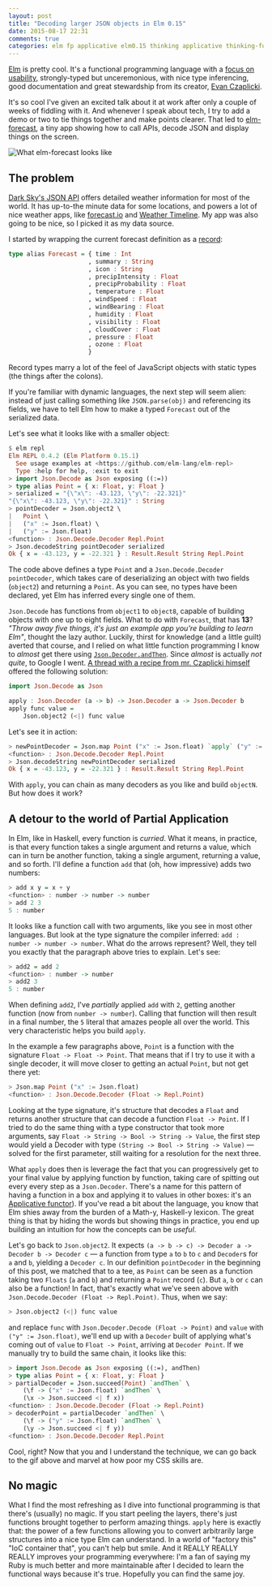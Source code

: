```yaml
---
layout: post
title: "Decoding larger JSON objects in Elm 0.15"
date: 2015-08-17 22:31
comments: true
categories: elm fp applicative elm0.15 thinking applicative thinking-functionally
---
```


[Elm][elm] is pretty cool. It's a functional programming language with a [focus on usability][mainstream], strongly-typed but unceremonious, with nice type inferencing, good documentation and great stewardship from its creator, [Evan Czaplicki][evan].

It's so cool I've given an excited talk about it at work after only a couple of weeks of fiddling with it. And whenever I speak about tech, I try to add a demo or two to tie things together and make points clearer. That led to [elm-forecast][elm-forecast], a tiny app showing how to call APIs, decode JSON and display things on the screen.

![What elm-forecast looks like][superui]

## The problem

[Dark Sky's JSON API][darksky] offers detailed weather information for most of the world. It has up-to-the minute data for some locations, and powers a lot of nice weather apps, like [forecast.io][forecastio] and [Weather Timeline][wtime]. My app was also going to be nice, so I picked it as my data source.

I started by wrapping the current forecast definition as a [record][record]:

```haskell
type alias Forecast = { time : Int
                      , summary : String
                      , icon : String
                      , precipIntensity : Float
                      , precipProbability : Float
                      , temperature : Float
                      , windSpeed : Float
                      , windBearing : Float
                      , humidity : Float
                      , visibility : Float
                      , cloudCover : Float
                      , pressure : Float
                      , ozone : Float
                      }
```

Record types marry a lot of the feel of JavaScript objects with static types (the things after the colons).

If you're familiar with dynamic languages, the next step will seem alien: instead of just calling something like `JSON.parse(obj)` and referencing its fields, we have to tell Elm how to make a typed `Forecast` out of the serialized data.

Let's see what it looks like with a smaller object:

```haskell
$ elm repl
Elm REPL 0.4.2 (Elm Platform 0.15.1)
  See usage examples at <https://github.com/elm-lang/elm-repl>
  Type :help for help, :exit to exit
> import Json.Decode as Json exposing ((:=))
> type alias Point = { x: Float, y: Float }
> serialized = "{\"x\": -43.123, \"y\": -22.321}"
"{\"x\": -43.123, \"y\": -22.321}" : String
> pointDecoder = Json.object2 \
|   Point \
|   ("x" := Json.float) \
|   ("y" := Json.float)
<function> : Json.Decode.Decoder Repl.Point
> Json.decodeString pointDecoder serialized
Ok { x = -43.123, y = -22.321 } : Result.Result String Repl.Point
```

The code above defines a type `Point` and a `Json.Decode.Decoder` `pointDecoder`, which takes care of deserializing an object with two fields (`object2`) and returning a `Point`. As you can see, no types have been declared, yet Elm has inferred every single one of them.

`Json.Decode` has functions from `object1` to `object8`, capable of building objects with one up to eight fields. What to do with `Forecast`, that has **13**? _"Throw away five things, it's just an example app you're building to learn Elm"_, thought the lazy author. Luckily, thirst for knowledge (and a little guilt) averted that course, and I relied on what little function programming I know to _almost_ get there using [`Json.Decoder.andThen`][andthen]. Since _almost_ is actually _not quite_, to Google I went. [A thread with a recipe from mr. Czaplicki himself][elmdiscuss] offered the following solution:

```haskell
import Json.Decode as Json

apply : Json.Decoder (a -> b) -> Json.Decoder a -> Json.Decoder b
apply func value =
    Json.object2 (<|) func value
```

Let's see it in action:

```haskell
> newPointDecoder = Json.map Point ("x" := Json.float) `apply` ("y" := Json.float)
<function> : Json.Decode.Decoder Repl.Point
> Json.decodeString newPointDecoder serialized
Ok { x = -43.123, y = -22.321 } : Result.Result String Repl.Point
```

With `apply`, you can chain as many decoders as you like and build `objectN`. But how does it work?

## A detour to the world of Partial Application

In Elm, like in Haskell, every function is _curried_. What it means, in practice, is that every function takes a single argument and returns a value, which can in turn be another function, taking a single argument, returning a value, and so forth. I'll define a function `add` that (oh, how impressive) adds two numbers:

```haskell
> add x y = x + y
<function> : number -> number -> number
> add 2 3
5 : number
```

It looks like a function call with two arguments, like you see in most other languages. But look at the type signature the compiler inferred: `add : number -> number -> number`. What do the arrows represent? Well, they tell you exactly that the paragraph above tries to explain. Let's see:

```haskell
> add2 = add 2
<function> : number -> number
> add2 3
5 : number
```

When defining `add2`, I've _partially_ applied `add` with `2`, getting another function (now from `number -> number`). Calling that function will then result in a final number, the `5` literal that amazes people all over the world. This very characteristic helps you build `apply`.

In the example a few paragraphs above, `Point` is a function with the signature `Float -> Float -> Point`. That means that if I try to use it with a single decoder, it will move closer to getting an actual `Point`, but not get there yet:

```haskell
> Json.map Point ("x" := Json.float)
<function> : Json.Decode.Decoder (Float -> Repl.Point)
```

Looking at the type signature, it's structure that decodes a `Float` and returns another structure that can decode a function `Float -> Point`. If I tried to do the same thing with a type constructor that took more arguments, say `Float -> String -> Bool -> String -> Value`, the first step would yield a Decoder with type `(String -> Bool -> String -> Value)` &mdash; solved for the first parameter, still waiting for a resolution for the next three.

What `apply` does then is leverage the fact that you can progressively get to your final value by applying function by function, taking care of spitting out every every step as a `Json.Decoder`. There's a name for this pattern of having a function in a box and applying it to values in other boxes: it's an [Applicative functor][applicative]). If you've read a bit about the language, you know that Elm shies away from the burden of a Math-y, Haskell-y lexicon. The great thing is that by hiding the words but showing things in practice, you end up building an intuition for how the concepts can be *useful*.

Let's go back to `Json.object2`. It expects `(a -> b -> c) -> Decoder a -> Decoder b -> Decoder c` &mdash; a function from type `a` to `b` to `c` and `Decoder`s for `a` and `b`, yielding a `Decoder c`. In our definition `pointDecoder` in the beginning of this post, we matched that to a tee, as `Point` can be seen as a function taking two `Floats` (`a` and `b`) and returning a `Point` record (`c`). But `a`, `b` or `c` can also be a function! In fact, that's exactly what we've seen above with `Json.Decode.Decoder (Float -> Repl.Point)`. Thus, when we say:

```haskell
> Json.object2 (<|) func value
```

and replace `func` with `Json.Decoder.Decode (Float -> Point)` and `value` with `("y" := Json.float)`, we'll end up with a `Decoder` built of applying what's coming out of `value` to `Float -> Point`, arriving at `Decoder Point`. If we manually try to build the same chain, it looks like this:

```haskell
> import Json.Decode as Json exposing ((:=), andThen)
> type alias Point = { x: Float, y: Float }
> partialDecoder = Json.succeed(Point) `andThen` \
    (\f -> ("x" := Json.float) `andThen` \
    (\x -> Json.succeed <| f x))
<function> : Json.Decode.Decoder (Float -> Repl.Point)
> decoderPoint = partialDecoder `andThen` \
    (\f -> ("y" := Json.float) `andThen` \
    (\y -> Json.succeed <| f y))
<function> : Json.Decode.Decoder Repl.Point
```

Cool, right? Now that you and I understand the technique, we can go back to the gif above and marvel at how poor my CSS skills are.

## No magic

What I find the most refreshing as I dive into functional programming is that there's (usually) no magic. If you start peeling the layers, there's just functions brought together to perform amazing things. `apply` here is exactly that: the power of a few functions allowing you to convert arbitrarily large structures into a nice type Elm can understand. In a world of "factory this" "IoC container that", you can't help but smile. And it REALLY REALLY REALLY improves your programming everywhere: I'm a fan of saying my Ruby is much better and more maintainable after I decided to learn the functional ways because it's true. Hopefully you can find the same joy.


[mainstream]: https://www.youtube.com/watch?v=oYk8CKH7OhE
[elm]: http://elm-lang.org/
[pragcourse]: https://pragmaticstudio.com/
[purescript]: http://www.purescript.org/
[evan]: http://evan.czaplicki.us/
[elm-forecast]: https://github.com/dodecaphonic/elm-forecast
[darksky]: https://developer.forecast.io/
[forecastio]: http://forecast.io
[wtime]: https://play.google.com/store/apps/details?id=com.samruston.weather&hl=en
[superui]: https://s3.amazonaws.com/troikatech/elm_json/elm-forecast.gif
[andthen]: http://package.elm-lang.org/packages/elm-lang/core/1.0.0/Json-Decode#andThen
[elmdiscuss]: https://groups.google.com/forum/m/#!topic/elm-discuss/2LxEUVe0UBo
[applicative]: https://wiki.haskell.org/Typeclassopedia#Applicative
[record]: http://elm-lang.org/docs/records
